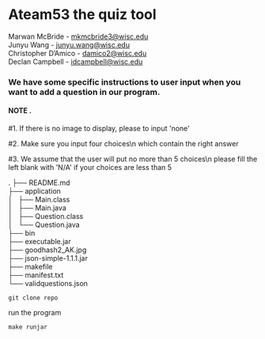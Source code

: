 # Ateam53 the quiz tool  
Marwan McBride - mkmcbride3@wisc.edu   
Junyu Wang        - junyu.wang@wisc.edu   
Christopher D’Amico - damico2@wisc.edu   
Declan Campbell - idcampbell@wisc.edu   

### We have some specific instructions to user input when you want to add a question in our program.

#### NOTE . 

#1. If there is no image to display, please to input 'none'

#2. Make sure you input four choices\n which contain the right answer

#3. We assume that the user will put no more than 5 choices\n please fill the left blank with 'N/A' if your choices are less than 5



.
├── README.md   
├── application  
│   ├── Main.class  
│   ├── Main.java   
│   ├── Question.class   
│   └── Question.java   
├── bin   
├── executable.jar   
├── goodhash2_AK.jpg   
├── json-simple-1.1.1.jar   
├── makefile   
├── manifest.txt   
└── validquestions.json   

```
git clone repo
```

run the program
```
make runjar
```


